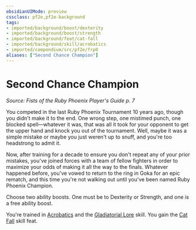 ```yaml
---
obsidianUIMode: preview
cssclass: pf2e,pf2e-background
tags:
- imported/background/boost/dexterity
- imported/background/boost/strength
- imported/background/feat/cat-fall
- imported/background/skill/acrobatics
- imported/compendium/src/pf2e/frp0
aliases: ["Second Chance Champion"]
---
```

# Second Chance Champion
*Source: Fists of the Ruby Phoenix Player's Guide p. 7*  

You competed in the last Ruby Phoenix Tournament 10 years ago, though you didn't make it to the end. One wrong step, one mistimed punch, one blocked spell—whatever it was, that was all it took for your opponent to get the upper hand and knock you out of the tournament. Well, maybe it was a simple mistake or maybe you just weren't up to snuff, and you're too headstrong to admit it.

Now, after training for a decade to ensure you don't repeat any of your prior mistakes, you've joined forces with a team of fellow fighters in order to maximize your odds of making it all the way to the finals. Whatever happened before, you've vowed to return to the ring in Goka for an epic rematch, and this time you're not walking out until you've been named Ruby Phoenix Champion.

Choose two ability boosts. One must be to Dexterity or Strength, and one is a free ability boost.

You're trained in [Acrobatics](../../skills.md#Acrobatics) and the [Gladiatorial Lore](../../skills.md#Lore) skill. You gain the [Cat Fall](../../feats/cat-fall.md) skill feat.